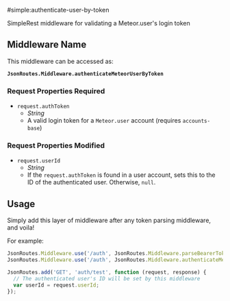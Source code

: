 #simple:authenticate-user-by-token

SimpleRest middleware for validating a Meteor.user's login token

## Middleware Name

This middleware can be accessed as: 

**`JsonRoutes.Middleware.authenticateMeteorUserByToken`**

### Request Properties Required

- `request.authToken`
  - _String_
  - A valid login token for a `Meteor.user` account (requires `accounts-base`)

### Request Properties Modified

- `request.userId`
  - _String_
  - If the `request.authToken` is found in a user account, sets this to the ID of the authenticated user. Otherwise, `null`. 

## Usage

Simply add this layer of middleware after any token parsing middleware, and voila!

For example: 

```js
JsonRoutes.Middleware.use('/auth', JsonRoutes.Middleware.parseBearerToken);
JsonRoutes.Middleware.use('/auth', JsonRoutes.Middleware.authenticateMeteorUserByToken);

JsonRoutes.add('GET', 'auth/test', function (request, response) {
  // The authenticated user's ID will be set by this middleware
  var userId = request.userId;
});